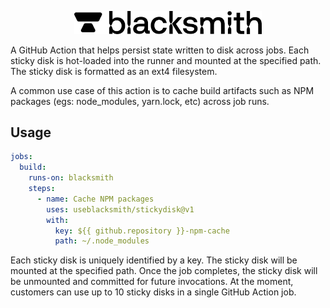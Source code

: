 <p align="center">
  <picture>
    <!-- Dark mode -->
    <source media="(prefers-color-scheme: dark)" srcset="./Blacksmith_Logo-White-Large.png" width="300">
    <!-- Light mode -->
    <source media="(prefers-color-scheme: light)" srcset="./Blacksmith_Logo-Black-Large.png" width="300">
    <img alt="Blacksmith Logo" src="./Blacksmith_Logo-Black-Large.png" width="300">
  </picture>
</p>

A GitHub Action that helps persist state written to disk across jobs. Each sticky disk is hot-loaded into the runner and mounted at the specified path.
The sticky disk is formatted as an ext4 filesystem.

A common use case of this action is to cache build artifacts such as NPM packages (egs: node_modules, yarn.lock, etc) across job runs.

## Usage

```yaml
jobs:
  build:
    runs-on: blacksmith
    steps:
      - name: Cache NPM packages
        uses: useblacksmith/stickydisk@v1
        with:
          key: ${{ github.repository }}-npm-cache
          path: ~/.node_modules
```

Each sticky disk is uniquely identified by a key. The sticky disk will be mounted at the specified path. Once the job completes, the sticky disk will be unmounted and committed for future invocations. At the moment, customers can use up to 10 sticky disks in a single GitHub Action job.
